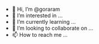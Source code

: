 - 👋 Hi, I’m @goraram
- 👀 I’m interested in ...
- 🌱 I’m currently learning ...
- 💞️ I’m looking to collaborate on ...
- 📫 How to reach me ...

<!---
goraram/goraram is a ✨ special ✨ repository because its `README.md` (this file) appears on your GitHub profile.
You can click the Preview link to take a look at your changes.
--->

